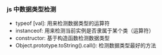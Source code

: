### js 中数据类型检测
- typeof [val]: 用来检测数据类型的运算符
- instanceof: 用来检测当前实例是否隶属于某个类（运算符）
- constructor: 基于构造函数检测数据类型
- Object.prototype.toString().call(): 检测数据类型最好的方法
